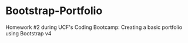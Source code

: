 # Bootstrap-Portfolio
Homework #2 during UCF's Coding Bootcamp: Creating a basic portfolio using Bootstrap v4
